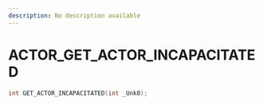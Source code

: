 ```yaml
---
description: No description available 
---
```


# ACTOR\_GET_ACTOR_INCAPACITATED

```cpp
int GET_ACTOR_INCAPACITATED(int _Unk0);
```